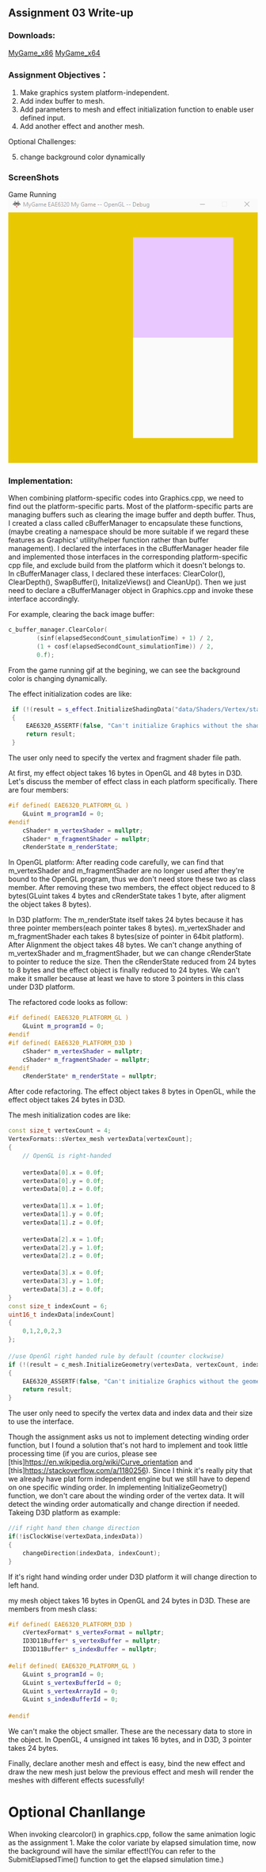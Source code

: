 ## Assignment 03 Write-up

### Downloads: 
[MyGame_x86](https://github.com/XingnanChen/Engineer2/blob/master/Assignment03/MyGame_x86.zip?raw=true)
[MyGame_x64](https://github.com/XingnanChen/Engineer2/blob/master/Assignment03/MyGame_x64.zip?raw=true)


### Assignment Objectives：
1. Make graphics system platform-independent.  
2. Add index buffer to mesh.  
3. Add parameters to mesh and effect initialization function to enable user defined input.  
4. Add another effect and another mesh.  

Optional Challenges:

5. change background color dynamically

### ScreenShots
Game Running  
![Image](Assignment03/gamerunning.gif)  
 
### Implementation:
When combining platform-specific codes into Graphics.cpp, we need to find out the platform-specific parts. Most of the platform-specific parts are managing buffers such as clearing the image buffer and depth buffer. Thus, I created a class called cBufferManager to encapsulate these functions, (maybe creating a namespace should be more suitable if we regard these features as Graphics' utility/helper function rather than buffer management). I declared the interfaces in the cBufferManager header file and implemented those interfaces in the corresponding platform-specific cpp file, and exclude build from the platform which it doesn't belongs to.  
In cBufferManager class, I declared these interfaces: ClearColor(), ClearDepth(), SwapBuffer(), InitalizeViews() and CleanUp(). Then we just need to declare a cBufferManager object in Graphics.cpp and invoke these interface accordingly.

For example, clearing the back image buffer:  
```cpp
c_buffer_manager.ClearColor(
        (sinf(elapsedSecondCount_simulationTime) + 1) / 2, 
        (1 + cosf(elapsedSecondCount_simulationTime)) / 2,
        0.f);
```  

From the game running gif at the begining, we can see the background color is changing dynamically. 
 
The effect initialization codes are like:  

```cpp
 if (!(result = s_effect.InitializeShadingData("data/Shaders/Vertex/standard.shader", "data/Shaders/Fragment/myShader.shader")))
 {
     EAE6320_ASSERTF(false, "Can't initialize Graphics without the shading data");
     return result;
 }
```
The user only need to specify the vertex and fragment shader file path.

At first, my effect object takes 16 bytes in OpenGL and 48 bytes in D3D. Let's discuss the member of effect class in each platform specifically.
There are four members:
```cpp
#if defined( EAE6320_PLATFORM_GL )
    GLuint m_programId = 0;
#endif
    cShader* m_vertexShader = nullptr;
    cShader* m_fragmentShader = nullptr;
    cRenderState m_renderState;
```
In OpenGL platform:
After reading code carefully, we can find that m_vertexShader and m_fragmentShader are no longer used after they're bound to the OpenGL program, thus we don't need store these two as class member. After removing these two members, the effect object reduced to 8 bytes(GLuint takes 4 bytes and cRenderState takes 1 byte, after aligment the object takes 8 bytes). 

In D3D platform:
The m_renderState itself takes 24 bytes because it has three pointer members(each pointer takes 8 bytes).
m_vertexShader and m_fragmentShader each takes 8 bytes(size of pointer in 64bit platform). After Alignment the object takes 48 bytes.
We can't change anything of m_vertexShader and m_fragmentShader, but we can change cRenderState to pointer to reduce the size.
Then the cRenderState reduced from 24 bytes to 8 bytes and the effect object is finally reduced to 24 bytes. We can't make it smaller because at least we have to store 3 pointers in this class under D3D platform.

The refactored code looks as follow:

```cpp
#if defined( EAE6320_PLATFORM_GL )
    GLuint m_programId = 0;
#endif
#if defined( EAE6320_PLATFORM_D3D )
    cShader* m_vertexShader = nullptr;
    cShader* m_fragmentShader = nullptr;
#endif
    cRenderState* m_renderState = nullptr;
```
After code refactoring. The effect object takes 8 bytes in OpenGL, while the effect object takes 24 bytes in D3D.

The mesh initialization codes are like:  

```cpp
const size_t vertexCount = 4;
VertexFormats::sVertex_mesh vertexData[vertexCount];
{
    // OpenGL is right-handed

    vertexData[0].x = 0.0f;
    vertexData[0].y = 0.0f;
    vertexData[0].z = 0.0f;

    vertexData[1].x = 1.0f;
    vertexData[1].y = 0.0f;
    vertexData[1].z = 0.0f;

    vertexData[2].x = 1.0f;
    vertexData[2].y = 1.0f;
    vertexData[2].z = 0.0f;

    vertexData[3].x = 0.0f;
    vertexData[3].y = 1.0f;
    vertexData[3].z = 0.0f;
}
const size_t indexCount = 6;
uint16_t indexData[indexCount]
{
    0,1,2,0,2,3
};

//use OpenGl right handed rule by default (counter clockwise)
if (!(result = c_mesh.InitializeGeometry(vertexData, vertexCount, indexData, indexCount)))
{
    EAE6320_ASSERTF(false, "Can't initialize Graphics without the geometry data");
    return result;
}
```
The user only need to specify the vertex data and index data and their size to use the interface.

Though the assignment asks us not to implement detecting winding order function, but I found a solution that's not hard to implement and took little processing time (if you are curios, please see [this]https://en.wikipedia.org/wiki/Curve_orientation and [this]https://stackoverflow.com/a/1180256). Since I think it's really pity that we already have plat form independent engine but we still have to depend on one specific winding order.
In implementing InitializeGeometry() function, we don't care about the winding order of the vertex data. It will detect the winding order automatically and change direction if needed. Takeing D3D platform as example:

```cpp
//if right hand then change direction
if(!isClockWise(vertexData,indexData))
{
    changeDirection(indexData, indexCount);
}
```

If it's right hand winding order under D3D platform it will change direction to left hand.

my mesh object takes 16 bytes in OpenGL and 24 bytes in D3D. 
These are members from mesh class:
```cpp
#if defined( EAE6320_PLATFORM_D3D )
    cVertexFormat* s_vertexFormat = nullptr;
    ID3D11Buffer* s_vertexBuffer = nullptr;
    ID3D11Buffer* s_indexBuffer = nullptr;

#elif defined( EAE6320_PLATFORM_GL )
    GLuint s_programId = 0;
    GLuint s_vertexBufferId = 0;
    GLuint s_vertexArrayId = 0;
    GLuint s_indexBufferId = 0;

#endif
```
 
We can't make the object smaller. These are the necessary data to store in the object. In OpenGL, 4 unsigned int takes 16 bytes, and in D3D, 3 pointer takes 24 bytes. 
 
Finally, declare another mesh and effect is easy, bind the new effect and draw the new mesh just below the previous effect and mesh will render the meshes with different effects sucessfully! 

# Optional Chanllange

When invoking clearcolor() in graphics.cpp, follow the same animation logic as the assignment 1. Make the color variate by elapsed simulation time, now the background will have the similar effect!(You can refer to the SubmitElapsedTime() function to get the elapsed simulation time.)
 
